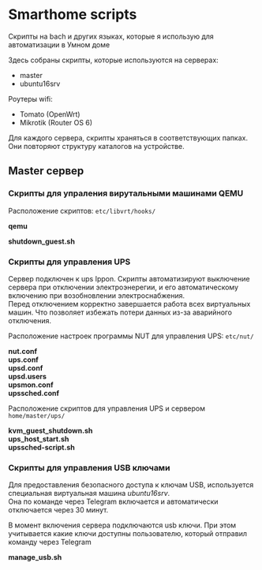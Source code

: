 # Smarthome scripts
Скрипты на bach и других языках, которые я использую для автоматизации в Умном доме 

Здесь собраны скрипты, которые используются на серверах:
- master
- ubuntu16srv

Роутеры wifi:
 - Tomato (OpenWrt)
 - Mikrotik (Router OS 6)

Для каждого сервера, скрипты храняться в соответствующих папках. 
Они повторяют структуру каталогов на устройстве.

## Master сервер
### Скрипты для упраления вирутальными машинами QEMU
Расположение скриптов:
`etc/libvrt/hooks/`

**qemu**<br/>

**shutdown_guest.sh**<br/>

### Скрипты для управления UPS
Сервер подключен к ups Ippon. Скрипты автоматизируют выключение сервера при отключении электроэнерегии, и его автоматическому включению при возобновлении электроснабжения.<br/>
Перед отключением корректно завершается работа всех виртуальных машин. Что позволяет избежать потери данных из-за аварийного отключения.

Расположение настроек программы NUT для управления UPS:
`etc/nut/`

**nut.conf**<br/>
**ups.conf**<br/>
**upsd.conf**<br/>
**upsd.users**<br/>
**upsmon.conf**<br/>
**upssched.conf**<br/>

Расположение скриптов для управления UPS и сервером
`home/master/ups/`

**kvm_guest_shutdown.sh**<br/>
**ups_host_start.sh**<br/>
**upssched-script.sh**<br/>

### Скрипты для управления USB ключами
Для предоставления безопасного доступа к ключам USB, используется специальная виртуальная машина *ubuntu16srv*.<br/>
Она по команде через Telegram включается и автоматически отключается через 30 минут.

В момент включения сервера подключаются usb ключи. При этом учитывается какие ключи доступны пользователю, который отправил команду через Telegram

**manage_usb.sh**<br/>
